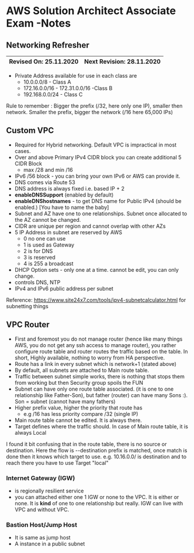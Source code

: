# AWS Solution Architect Associate Exam -Notes

## Networking Refresher

Revised On: 25.11.2020 | Next Revision: 28.11.2020
-----------------------| -------------------------


* Private Address available for use in each class are
  * 10.0.0.0/8 - Class A
  * 172.16.0.0/16 - 172.31.0.0/16 -Class B
  * 192.168.0.0/24 - Class C

Rule to remember : Bigger the prefix (/32, here only one IP), smaller then network. Smaller the prefix, bigger the network (/16 here 65,000 IPs)

## Custom VPC

* Required for Hybrid networking. Default VPC is impractical in most cases.
* Over and above Primary IPv4 CIDR block you can create additional 5 CIDR Block
  * max /28 and min /16
* IPv6 /56 block - you can bring your own IPv6 or AWS can provide it.
* DNS comes via Route 53
* DNS address is always fixed i.e. based IP + 2
* **enableDNSSupport** (enabled by default)
* **enableDNShostnames** - to get DNS name for Public IPv4 (should be enabled.) [You have to name the baby]
* Subnet and AZ have one to one relationships. Subnet once allocated to the AZ cannot be changed.
* CIDR are unique per region and cannot overlap with other AZs
* 5 IP Address in subnet are reserved by AWS
  * 0 no one can use
  * 1 is used as Gateway
  * 2 is for DNS
  * 3 is reserved
  * 4 is 255 a broadcast
* DHCP Option sets - only one at a time. cannot be edit, you can only change.
* controls DNS, NTP
* IPv4 and IPv6 public address per subnet

Reference: https://www.site24x7.com/tools/ipv4-subnetcalculator.html for subnetting things

## VPC Router

* First and foremost you do not manage router (hence like many things AWS, you do not get any ssh access to manage router), you rather configure route table and router routes the traffic based on the table. In short, Highly available, nothing to worry from HA perspective.
* Route has a link in every subnet which is network+1 (stated above)
* By default, all subnets are attached to Main route table.
* Traffic between subnet simple works, there is nothing that stops them from working but then Security group spoils the FUN
* Subnet can have only one route table associated. (it is one to one relationship like Father-Son), but father (router) can have many Sons :). Son = subnet (cannot have many fathers)
* Higher prefix value, higher the priority that route has
  * e.g /16 has less priority compare /32 (single IP)
* Main route table cannot be edited. It is always there.
* Target defines where the traffic should. In case of Main route table, it is always Local

I found it bit confusing that in the route table, there is no source or destination. Here the flow is --destination prefix is matched, once match is done then it knows which target to use. e.g. 10.16.0.0/ is destination and to reach there you have to use Target "local"

### Internet Gateway (IGW)

* is regionally resilient service
* you can attached either one 1 IGW or none to the VPC. It is either or none. It is **kind** of one to one relationship but really. IGW can live with VPC and without VPC.

### Bastion Host/Jump Host

* It is same as jump host
* A instance in a public subnet